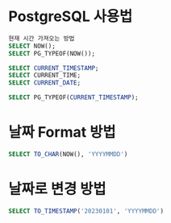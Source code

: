 # PostgreSQL 사용법

```sql
현재 시간 가져오는 방법
SELECT NOW();
SELECT PG_TYPEOF(NOW());

SELECT CURRENT_TIMESTAMP;
SELECT CURRENT_TIME;
SELECT CURRENT_DATE;

SELECT PG_TYPEOF(CURRENT_TIMESTAMP);
```

# 날짜 Format 방법

```sql
SELECT TO_CHAR(NOW(), 'YYYYMMDD')
```

# 날짜로 변경 방법

```sql
SELECT TO_TIMESTAMP('20230101', 'YYYYMMDD')
```

